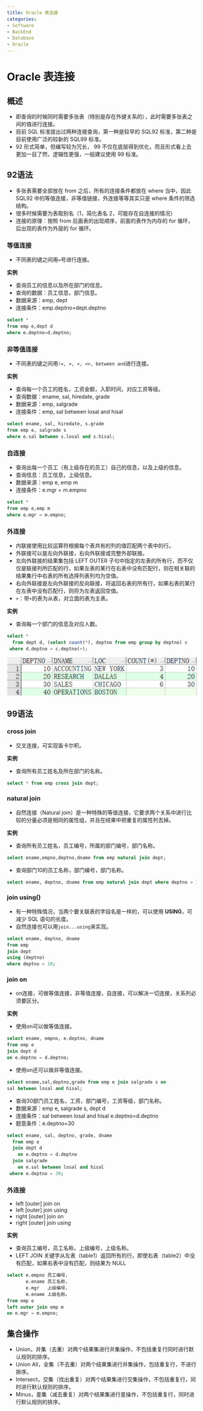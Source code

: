 ```yaml
---
title: Oracle 表连接
categories:
- Software
- BackEnd
- Database
- Oracle
---
```

# Oracle 表连接

## 概述

- 即查询的时候同时需要多张表（特别是存在外键关系的），此时需要多张表之间的值进行连接。
- 目前 SQL 标准提出过两种连接查询，第一种是较早的 SQL92 标准，第二种是目前使用广泛的较新的 SQL99 标准。
- 92 形式简单，但编写较为冗长， 99 不仅在底层得到优化，而且形式看上去更加一目了然，逻辑性更强，一般建议使用 99 标准。

## 92语法

- 多张表需要全部放在 from 之后，所有的连接条件都放在 where 当中，因此SQL92 中的等值连接，非等值链接，外连接等等其实只是 where 条件的筛选结构。
- 很多时候需要为表取别名（1，简化表名 2，可能存在自连接的情况）
- 连接的原理：按照 from 后面表的出现顺序，前面的表作为内存的 for 循环，后出现的表作为外层的 for 循环。

### 等值连接

- 不同表的键之间用`=`号进行连接。

**实例**

- 查询员工的信息以及所在部门的信息。
- 查询的数据：员工信息，部门信息。
- 数据来源：emp, dept
- 连接条件：emp.deptno=dept.deptno

```sql
select *
from emp e,dept d
where e.deptno=d.deptno;
```

### 非等值连接

- 不同表的键之间用`!=, >, <, <>, between and`进行连接。

**实例**

- 查询每一个员工的姓名，工资金额，入职时间，对应工资等级。
- 查询数据：ename, sal, hiredate, grade
- 数据来源：emp, salgrade
- 连接条件：emp, sal between losal and hisal

```sql
select ename, sal, hiredate, s.grade
from emp e, salgrade s
where e.sal between s.losal and s.hisal;
```

### 自连接

- 查询出每一个员工（有上级存在的员工）自己的信息，以及上级的信息。
- 查询信息：员工信息，上级信息。
- 数据来源：emp e, emp m
- 连接条件：e.mgr = m.empno

```sql
select *
from emp e,emp m
where e.mgr = m.empno;
```

### 外连接

- 内联接使用比较运算符根据每个表共有的列的值匹配两个表中的行。
- 外联接可以是左向外联接，右向外联接或完整外部联接。
- 左向外联接的结果集包括 LEFT OUTER 子句中指定的左表的所有行，而不仅仅是联接列所匹配的行，如果左表的某行在右表中没有匹配行，则在相关联的结果集行中右表的所有选择列表列均为空值。
- 右向外联接是左向外联接的反向联接，将返回右表的所有行，如果右表的某行在左表中没有匹配行，则将为左表返回空值。
- `+`：带`+`的表为从表，对立面的表为主表。

**实例**

- 查询每一个部门的信息及对应人数。

```sql
select *
  from dept d, (select count(*), deptno from emp group by deptno) c
 where d.deptno = c.deptno(+);
```

<img src="https://raw.githubusercontent.com/LuShan123888/Files/main/Pictures/2020-12-10-image-20201019144355608.png" alt="image-20201019144355608" style="zoom:50%;" />

## 99语法

### cross join

- 交叉连接，可实现笛卡尔积。

**实例**

- 查询所有员工姓名及所在部门的名称。

```sql
select * from emp cross join dept;
```

### natural join

- 自然连接（Natural join）是一种特殊的等值连接，它要求两个关系中进行比较的分量必须是相同的属性组，并且在结果中把重复的属性列去掉。

**实例**

- 查询所有员工姓名，员工编号，所属的部门编号，部门名称。

```sql
select ename,empno,deptno,dname from emp natural join dept;
```

- 查询部门10的员工名称，部门编号，部门名称。

```sql
select ename, deptno, dname from emp natural join dept where deptno = 10;
```

### join using()

- 有一种特殊情况，当两个要关联表的字段名是一样的，可以使用 **USING**，可减少 SQL 语句的长度。
- 自然连接也可以用`join...using`来实现。

```sql
select ename, deptno, dname
from emp
join dept
using (deptno)
where deptno = 10;
```

### join on

- on连接，可做等值连接，非等值连接，自连接，可以解决一切连接，关系列必须要区分。

**实例**

- 使用on可以做等值连接。

```sql
select ename, empno, e.deptno, dname
from emp e
join dept d
on e.deptno = d.deptno;
```

- 使用on还可以做非等值连接。

```sql
select ename,sal,deptno,grade from emp e join salgrade s on
sal between losal and hisal;
```

- 查询30部门员工姓名，工资，部门编号，工资等级，部门名称。
- 数据来源：emp e,  salgrade s, dept d
- 连接条件：sal between losal and hisal e.deptno=d.deptno
- 题意条件：e.deptno=30

```sql
select ename, sal, deptno, grade, dname
  from emp e
  join dept d
    on e.deptno = d.deptno
  join salgrade
    on e.sal between losal and hisal
 where e.deptno = 30;
```

### 外连接

- left [outer] join on
- left [outer] join using
- right [outer] join on
- right [outer] join using

**实例**

- 查询员工编号，员工名称，上级编号，上级名称。
- LEFT JOIN 关键字从左表（table1）返回所有的行，即使右表（table2）中没有匹配，如果右表中没有匹配，则结果为 NULL

```sql
select e.empno 员工编号，
       e.ename 员工名称，
       e.mgr   上级编号，
       m.ename 上级名称。
from emp e
left outer join emp m
on e.mgr = m.empno;
```

## 集合操作

- Union，并集（去重）对两个结果集进行并集操作，不包括重复行同时进行默认规则的排序。
- Union All，全集（不去重）对两个结果集进行并集操作，包括重复行，不进行排序。
- Intersect，交集（找出重复）对两个结果集进行交集操作，不包括重复行，同时进行默认规则的排序。
- Minus，差集（减去重复）对两个结果集进行差操作，不包括重复行，同时进行默认规则的排序。